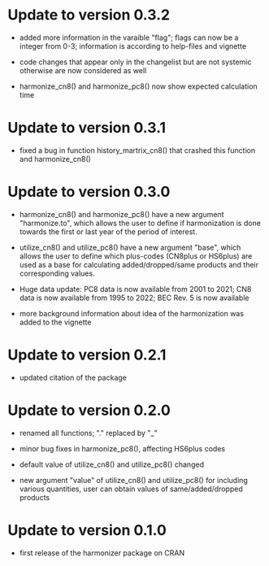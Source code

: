 # Update to version 0.3.2

* added more information in the varaible "flag"; flags can now be a integer from 0-3; information is according to help-files and vignette

* code changes that appear only in the changelist but are not systemic otherwise are now considered as well

* harmonize_cn8() and harmonize_pc8() now show expected calculation time

# Update to version 0.3.1

* fixed a bug in function history_martrix_cn8() that crashed this function and harmonize_cn8()

# Update to version 0.3.0

* harmonize_cn8() and harmonize_pc8() have a new argument "harmonize.to", which allows the user to define if harmonization is done towards the first or last year of the period of interest.

* utilize_cn8() and utilize_pc8() have a new argument "base", which allows the user to define which plus-codes (CN8plus or HS6plus) are used as a base for calculating added/dropped/same products and their corresponding values.

* Huge data update: PC8 data is now available from 2001 to 2021; CN8 data is now available from 1995 to 2022; BEC Rev. 5 is now available

* more background information about idea of the harmonization was added to the vignette

# Update to version 0.2.1

* updated citation of the package

# Update to version 0.2.0

* renamed all functions; "." replaced by "_"

* minor bug fixes in harmonize_pc8(), affecting HS6plus codes

* default value of utilize_cn8() and utilize_pc8() changed

* new argument "value" of utilize_cn8() and utilize_pc8() for including various quantities, user can obtain values of same/added/dropped products

# Update to version 0.1.0

* first release of the harmonizer package on CRAN

